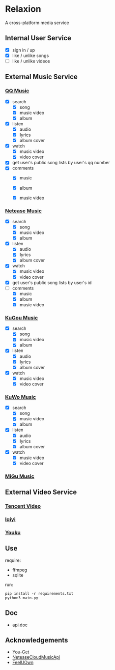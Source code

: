# Relaxion

A cross-platform media service

## Internal User Service

- [x] sign in / up
- [x] like / unlike songs
- [ ] like / unlike videos

## External Music Service

### [QQ Music](https://y.qq.com/)

- [x] search
    - [x] song
    - [x] music video
    - [x] album
- [x] listen
    - [x] audio
    - [x] lyrics
    - [x] album cover
- [x] watch
    - [x] music video
    - [x] video cover
- [x] get user's public song lists by user's qq number
- [x] comments
    - [x] music
    - [x] album
    - [x] music video


### [Netease Music](https://y.qq.com/)

- [x] search
    - [x] song
    - [x] music video
    - [x] album
- [x] listen
    - [x] audio
    - [x] lyrics
    - [x] album cover
- [x] watch
    - [x] music video
    - [x] video cover

- [x] get user's public song lists by user's id
- [ ] comments
    - [x] music
    - [x] album
    - [x] music video

### [KuGou Music](https://www.kugou.com/)

- [x] search
    - [x] song
    - [x] music video
    - [x] album
- [x] listen
    - [x] audio
    - [x] lyrics
    - [x] album cover
- [x] watch
    - [x] music video
    - [x] video cover

### [KuWo Music](http://www.kuwo.cn/)

- [x] search
    - [x] song
    - [x] music video
    - [x] album
- [x] listen
    - [x] audio
    - [x] lyrics
    - [x] album cover
- [x] watch
    - [x] music video
    - [x] video cover

### [MiGu Music](https://music.migu.cn/v3)

## External Video Service

### [Tencent Video](https://v.qq.com/)

### [Iqiyi](https://www.iqiyi.com/)

### [Youku](https://www.youku.com/)

## **Use**

require:

+ ffmpeg
+ sqlite

run:

```
pip install -r requirements.txt
python3 main.py
```

## Doc

+ [api doc](https://www.apizza.net/project/01eec0c96c62477ce9c7c88a7cacef22/browse)

## Acknowledgements

+ [You-Get](https://github.com/soimort/you-get)
+ [NeteaseCloudMusicApi](https://github.com/Binaryify/NeteaseCloudMusicApi)
+ [FeelUOwn](https://github.com/feeluown/FeelUOwn)


